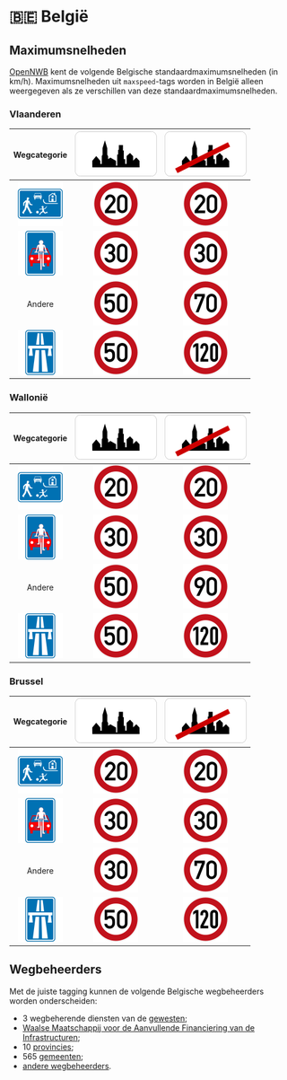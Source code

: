 # 🇧🇪 België

Maximumsnelheden
----------------

[OpenNWB](../README.md) kent de volgende Belgische standaardmaximumsnelheden (in km/h).
Maximumsnelheden uit `maxspeed`-tags worden in België alleen weergegeven als ze verschillen van deze standaardmaximumsnelheden.

### Vlaanderen

| Wegcategorie | ![Binnen de bebouwde kom (bibeko)](urban/yes.svg) | ![Buiten de bebouwde kom](urban/no.svg) |
| :----------: | :-----------------------------------------------: | :-------------------------------------: |
| ![Woongebied (erf)](highway/erf.svg) | ![20](maxspeed/20.svg) | ![20](maxspeed/20.svg) |
| ![Fietsstraat (FS)](highway/FS.svg) | ![30](maxspeed/30.svg) | ![30](maxspeed/30.svg) |
| Andere | ![50](maxspeed/50.svg) | ![70](maxspeed/70.svg) |
| ![Autosnelweg (ASW)](highway/ASW.svg) | ![50](maxspeed/50.svg) | ![120](maxspeed/120.svg) |

### Wallonië

| Wegcategorie | ![Binnen de bebouwde kom (bibeko)](urban/yes.svg) | ![Buiten de bebouwde kom](urban/no.svg) |
| :----------: | :-----------------------------------------------: | :-------------------------------------: |
| ![Woongebied (erf)](highway/erf.svg) | ![20](maxspeed/20.svg) | ![20](maxspeed/20.svg) |
| ![Fietsstraat (FS)](highway/FS.svg) | ![30](maxspeed/30.svg) | ![30](maxspeed/30.svg) |
| Andere | ![50](maxspeed/50.svg) | ![90](maxspeed/90.svg) |
| ![Autosnelweg (ASW)](highway/ASW.svg) | ![50](maxspeed/50.svg) | ![120](maxspeed/120.svg) |

### Brussel

| Wegcategorie | ![Binnen de bebouwde kom (bibeko)](urban/yes.svg) | ![Buiten de bebouwde kom](urban/no.svg) |
| :----------: | :-----------------------------------------------: | :-------------------------------------: |
| ![Woongebied (erf)](highway/erf.svg) | ![20](maxspeed/20.svg) | ![20](maxspeed/20.svg) |
| ![Fietsstraat (FS)](highway/FS.svg) | ![30](maxspeed/30.svg) | ![30](maxspeed/30.svg) |
| Andere | ![30](maxspeed/30.svg) | ![70](maxspeed/70.svg) |
| ![Autosnelweg (ASW)](highway/ASW.svg) | ![50](maxspeed/50.svg) | ![120](maxspeed/120.svg) |

Wegbeheerders
-------------

Met de juiste tagging kunnen de volgende Belgische wegbeheerders worden onderscheiden:

* 3 wegbeherende diensten van de [gewesten](../road-operators/gewesten.md);
* [Waalse Maatschappij voor de Aanvullende Financiering van de Infrastructuren](../road-operators/other.md);
* 10 [provincies](../road-operators/provincies.md);
* 565 [gemeenten](../road-operators/gemeenten.md);
* [andere wegbeheerders](../road-operators/other.md).
